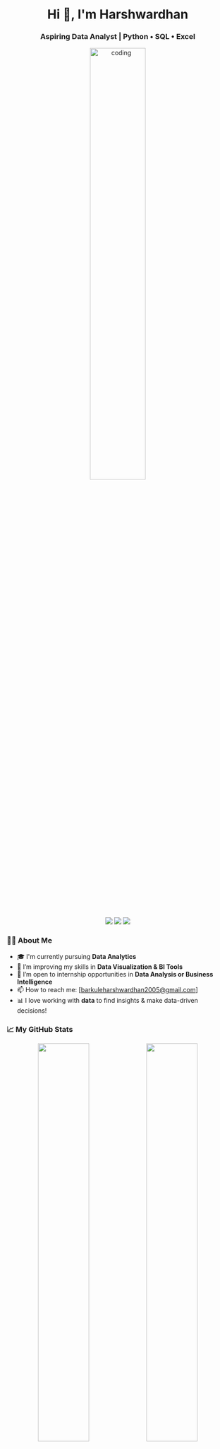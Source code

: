 <!-- Profile Header -->
<h1 align="center">Hi 👋, I'm Harshwardhan</h1>
<h3 align="center">Aspiring Data Analyst | Python • SQL • Excel</h3>

<!-- GitHub Banner -->
<p align="center">
  <img src="https://github.com/rajput2107/rajput2107/raw/master/Assets/Developer.gif" width="50%" alt="coding" />
</p>

<!-- Badges -->
<p align="center">
  <img src="https://img.shields.io/badge/Python-3776AB?style=for-the-badge&logo=python&logoColor=white"/>
  <img src="https://img.shields.io/badge/SQL-025E8C?style=for-the-badge&logo=postgresql&logoColor=white"/>
  <img src="https://img.shields.io/badge/Microsoft%20Excel-217346?style=for-the-badge&logo=microsoft-excel&logoColor=white"/>
</p>

<!-- About Section -->
### 🙋‍♂️ About Me
- 🎓 I'm currently pursuing **Data Analytics**
- 🌱 I’m improving my skills in **Data Visualization & BI Tools**
- 💼 I’m open to internship opportunities in **Data Analysis or Business Intelligence**
- 📫 How to reach me: [barkuleharshwardhan2005@gmail.com]  
- 📊 I love working with **data** to find insights & make data-driven decisions!

<!-- GitHub Stats -->
### 📈 My GitHub Stats
<p align="center">
  <img src="https://github-readme-stats.vercel.app/api?username=harshu2502IT&show_icons=true&theme=radical" width="48%"/>
  <img src="https://github-readme-streak-stats.herokuapp.com/?user=harshu2502IT&theme=radical" width="48%"/>
</p>

<!-- Tools -->
### 🛠️ Tools & Technologies
```css
Languages:     Python, SQL, Markdown  
Data Handling: Excel, Pandas, NumPy  
Visualization: Matplotlib, Seaborn, Excel Charts  
Database:      MySQL, PostgreSQL  

